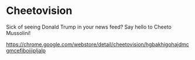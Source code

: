 # Cheetovision
Sick of seeing Donald Trump in your news feed? Say hello to Cheeto Mussolini!

https://chrome.google.com/webstore/detail/cheetovision/hgbakhigohajdmcgmcefiboiiipljalp
